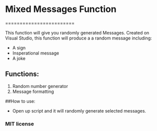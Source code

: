 # Mixed Messages Function
========================

This function will give you randomly generated Messages. 
Created on Visual Studio, this function will produce a a random message including:
- A sign
- Insperational message
- A joke

## Functions:
1. Random number generator
2. Message formatting

##How to use:
- Open up script and it will randomly generate selected messages.

### MIT license

